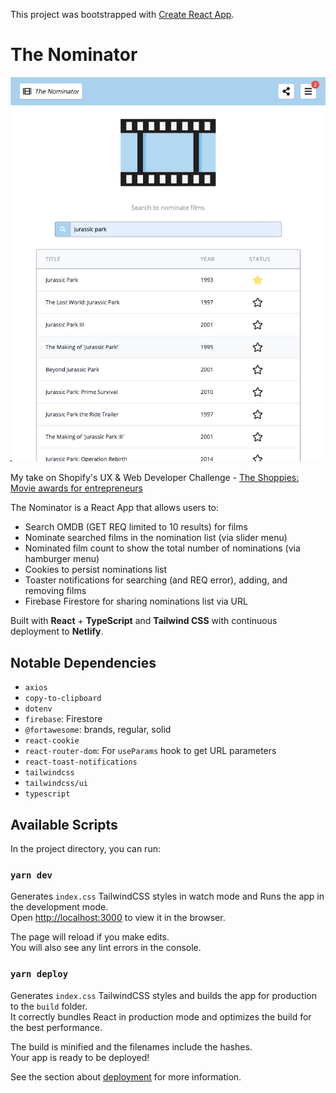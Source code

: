 This project was bootstrapped with [Create React App](https://github.com/facebook/create-react-app).

# The Nominator

![Screenshot](/public/home.png?raw=true "App Screenshot")

My take on Shopify's UX & Web Developer Challenge - [The Shoppies: Movie awards for entrepreneurs](https://tinyurl.com/yx9vsbj6)

The Nominator is a React App that allows users to:
- Search OMDB (GET REQ limited to 10 results) for films
- Nominate searched films in the nomination list (via slider menu)
- Nominated film count to show the total number of nominations (via hamburger menu)
- Cookies to persist nominations list
- Toaster notifications for searching (and REQ error), adding, and removing films
- Firebase Firestore for sharing nominations list via URL

Built with **React** + **TypeScript** and **Tailwind CSS** with continuous deployment to **Netlify**.

## Notable Dependencies

- `axios`
- `copy-to-clipboard`
- `dotenv`
- `firebase`: Firestore
- `@fortawesome`: brands, regular, solid
- `react-cookie`
- `react-router-dom`: For `useParams` hook to get URL parameters
- `react-toast-notifications`
- `tailwindcss`
- `tailwindcss/ui`
- `typescript`

## Available Scripts

In the project directory, you can run:

### `yarn dev`

Generates `index.css` TailwindCSS styles in watch mode and Runs the app in the development mode.<br />
Open [http://localhost:3000](http://localhost:3000) to view it in the browser.

The page will reload if you make edits.<br />
You will also see any lint errors in the console.

### `yarn deploy`

Generates `index.css` TailwindCSS styles and builds the app for production to the `build` folder.<br />
It correctly bundles React in production mode and optimizes the build for the best performance.

The build is minified and the filenames include the hashes.<br />
Your app is ready to be deployed!

See the section about [deployment](https://facebook.github.io/create-react-app/docs/deployment) for more information.
